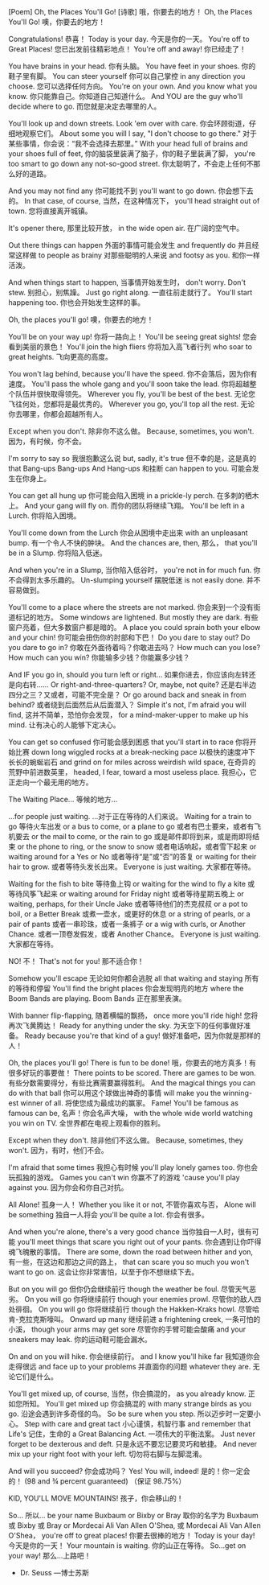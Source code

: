 [Poem] Oh, the Places You'll Go!
[诗歌] 哦，你要去的地方！
Oh, the Places You'll Go!
噢，你要去的地方！

Congratulations!  恭喜！
Today is your day.  今天是你的一天。
You're off to Great Places!
您已出发前往精彩地点！
You're off and away!   你已经走了！

You have brains in your head.
你有头脑。
You have feet in your shoes.
你的鞋子里有脚。
You can steer yourself  你可以自己掌控
in any direction you choose.
您可以选择任何方向。
You're on your own. And you know what you know.
你只能靠自己。你知道自己知道什么。
And YOU are the guy who'll decide where to go.
而您就是决定去哪里的人。

You'll look up and down streets. Look 'em over with care.
你会环顾街道，仔细地观察它们。
About some you will l say, "I don't choose to go there."
对于某些事情，你会说：“我不会选择去那里。”
With your head full of brains and your shoes full of feet,
你的脑袋里装满了脑子，你的鞋子里装满了脚，
you're too smart to go down any not-so-good street.
你太聪明了，不会走上任何不那么好的道路。

And you may not find any
你可能找不到
you'll want to go down.
你会想下去的。
In that case, of course,
当然，在这种情况下，
you'll head straight out of town.
您将直接离开城镇。

It's opener there,  那里比较开放，
in the wide open air.
在广阔的空气中。

Out there things can happen
外面的事情可能会发生
and frequently do  并且经常这样做
to people as brainy  对那些聪明的人来说
and footsy as you.   和你一样活泼。

And when things start to happen,
当事情开始发生时，
don't worry. Don't stew.  别担心，别焦躁。
Just go right along.  一直往前走就行了。
You'll start happening too.
你也会开始发生这样的事。

Oh, the places you'll go!
噢，你要去的地方！

You'll be on your way up!
你将一路向上！
You'll be seeing great sights!
您会看到美丽的景色！
You'll join the high fliers
你将加入高飞者行列
who soar to great heights.
飞向更高的高度。

You won't lag behind, because you'll have the speed.
你不会落后，因为你有速度。
You'll pass the whole gang and you'll soon take the lead.
你将超越整个队伍并很快取得领先。
Wherever you fly, you'll be best of the best.
无论您飞往何处，您都将是最优秀的。
Wherever you go, you'll top all the rest.
无论你去哪里，你都会超越所有人。

Except when you don't.  除非你不这么做。
Because, sometimes, you won't.
因为，有时候，你不会。

I'm sorry to say so
我很抱歉这么说
but, sadly, it's true  但不幸的是，这是真的
that Bang-ups  Bang-ups
And Hang-ups  和挂断
can happen to you.   可能会发生在你身上。

You can get all hung up
你可能会陷入困境
in a prickle-ly perch.  在多刺的栖木上。
And your gang will fly on.
而你的团队将继续飞翔。
You'll be left in a Lurch.
你将陷入困境。

You'll come down from the Lurch
你会从困境中走出来
with an unpleasant bump.  有一个令人不快的肿块。
And the chances are, then,
那么，
that you'll be in a Slump.
你将陷入低迷。

And when you're in a Slump,
当你陷入低谷时，
you're not in for much fun.
你不会得到太多乐趣的。
Un-slumping yourself  摆脱低迷
is not easily done.   并不容易做到。

You'll come to a place where the streets are not marked.
你会来到一个没有街道标记的地方。
Some windows are lightened. But mostly they are dark.
有些窗户亮着，但大多数窗户都是暗的。
A place you could sprain both your elbow and your chin!
你可能会扭伤你的肘部和下巴！
Do you dare to stay out? Do you dare to go in?
你敢在外面待着吗？你敢进去吗？
How much can you lose? How much can you win?
你能输多少钱？你能赢多少钱？

And IF you go in, should you turn left or right...
如果你进去，你应该向左转还是向右转......
Or right-and-three-quarters? Or, maybe, not quite?
还是右半边四分之三？又或者，可能不完全是？
Or go around back and sneak in from behind?
或者绕到后面然后从后面潜入？
Simple it's not, I'm afraid you will find,
这并不简单，恐怕你会发现，
for a mind-maker-upper to make up his mind.
让有决心的人能够下定决心。

You can get so confused
你可能会感到困惑
that you'll start in to race
你将开始比赛
down long wiggled rocks at a break-necking pace
以极快的速度冲下长长的蜿蜒岩石
and grind on for miles across weirdish wild space,
在奇异的荒野中前进数英里，
headed, I fear, toward a most useless place.
我担心，它正走向一个最无用的地方。

The Waiting Place...   等候的地方...

...for people just waiting.
...对于正在等待的人们来说。
Waiting for a train to go
等待火车出发
or a bus to come, or a plane to go
或者有巴士要来，或者有飞机要去
or the mail to come, or the rain to go
或是邮件即将到来，或是雨即将结束
or the phone to ring, or the snow to snow
或者电话响起，或者雪下起来
or waiting around for a Yes or No
或者等待“是”或“否”的答复
or waiting for their hair to grow.
或者等待头发长出来。
Everyone is just waiting.
大家都在等待。

Waiting for the fish to bite
等待鱼上钩
or waiting for the wind to fly a kite
或等待风筝飞起来
or waiting around for Friday night
或者等待星期五晚上
or waiting, perhaps, for their Uncle Jake
或者等待他们的杰克叔叔
or a pot to boil, or a Better Break
或煮一壶水，或更好的休息
or a string of pearls, or a pair of pants
或者一串珍珠，或者一条裤子
or a wig with curls, or Another Chance.
或者一顶卷发假发，或者 Another Chance。
Everyone is just waiting.
大家都在等待。

NO!  不！
That's not for you!   那不适合你！

Somehow you'll escape  无论如何你都会逃脱
all that waiting and staying
所有的等待和停留
You'll find the bright places
你会发现明亮的地方
where the Boom Bands are playing.
Boom Bands 正在那里表演。

With banner flip-flapping,
随着横幅的飘扬，
once more you'll ride high!
您将再次飞黄腾达！
Ready for anything under the sky.
为天空下的任何事做好准备。
Ready because you're that kind of a guy!
做好准备吧，因为你就是那样的人！

Oh, the places you'll go! There is fun to be done!
哦，你要去的地方真多！有很多好玩的事要做！
There points to be scored. There are games to be won.
有些分数需要得分，有些比赛需要赢得胜利。
And the magical things you can do with that ball
你可以用这个球做出神奇的事情
will make you the winning-est winner of all.
将使您成为最成功的赢家。
Fame! You'll be famous as famous can be,
名声！你会名声大噪，
with the whole wide world watching you win on TV.
全世界都在电视上观看你的胜利。

Except when they don't.  除非他们不这么做。
Because, sometimes, they won't.
因为，有时，他们不会。

I'm afraid that some times
我担心有时候
you'll play lonely games too.
你也会玩孤独的游戏。
Games you can't win  你赢不了的游戏
'cause you'll play against you.
因为你会和你自己对抗。

All Alone!  孤身一人！
Whether you like it or not,
不管你喜欢与否，
Alone will be something  独自一人将会
you'll be quite a lot.
你会有很多。

And when you're alone, there's a very good chance
当你独自一人时，很有可能
you'll meet things that scare you right out of your pants.
你会遇到让你吓得魂飞魄散的事情。
There are some, down the road between hither and yon,
有一些，在这边和那边之间的路上，
that can scare you so much you won't want to go on.
这会让你非常害怕，以至于你不想继续下去。

But on you will go
但你仍会继续前行
though the weather be foul.
尽管天气恶劣。
On you will go  你将继续前行
though your enemies prowl.
尽管你的敌人四处徘徊。
On you will go  你将继续前行
though the Hakken-Kraks howl.
尽管哈肯-克拉克斯嚎叫。
Onward up many  继续前进
a frightening creek,  一条可怕的小溪，
though your arms may get sore
尽管你的手臂可能会酸痛
and your sneakers may leak.
你的运动鞋可能会漏水。

On and on you will hike.
你会继续前行。
and I know you'll hike far
我知道你会走得很远
and face up to your problems
并直面你的问题
whatever they are.   无论它们是什么。

You'll get mixed up, of course,
当然，你会搞混的，
as you already know.  正如您所知。
You'll get mixed up  你会搞混的
with many strange birds as you go.
沿途会遇到许多奇怪的鸟。
So be sure when you step.
所以迈步时一定要小心。
Step with care and great tact
小心谨慎，机智行事
and remember that Life's  记住，生命的
a Great Balancing Act.  一项伟大的平衡法案。
Just never forget to be dexterous and deft.
只是永远不要忘记要灵巧和敏捷。
And never mix up your right foot with your left.
切勿将右脚与左脚混淆。

And will you succeed?  你会成功吗？
Yes! You will, indeed!  是的！你一定会的！
(98 and ¾ percent guaranteed)
（保证 98.75%）

KID, YOU'LL MOVE MOUNTAINS!
孩子，你会移山的！

So...  所以...
be your name Buxbaum or Bixby or Bray
取你的名字为 Buxbaum 或 Bixby 或 Bray
or Mordecai Ali Van Allen O'Shea,
或 Mordecai Ali Van Allen O'Shea，
you're off to great places!
你要去很棒的地方！
Today is your day!  今天是你的一天！
Your mountain is waiting.
你的山正在等待。
So...get on your way!   那么...上路吧！

- Dr. Seuss  —博士苏斯